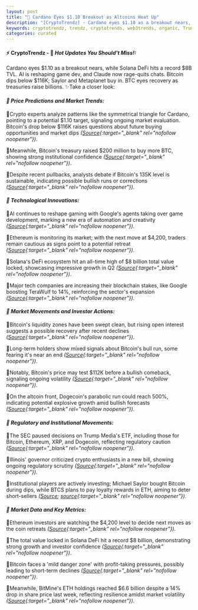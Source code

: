 ```yaml
---
layout: post
title: "🌅 Cardano Eyes $1.10 Breakout as Altcoins Heat Up"
description: "[CryptoTrendz] - Cardano eyes $1.10 as a breakout nears, while Solana DeFi hits a record $8B TVL. AI is reshaping game dev, and Claude now rage-quits chats. Bitcoin dips below $116K; Saylor and Metaplanet buy in. BTC eyes recovery as treasuries raise billions."
keywords: cryptotrendz, trendz, cryptotrends, web3trends, organic, Trump, AI, investors, BTC, Dogecoin, XRP, Bitcoin, Market, Analyst, ETH, Ethereum
categories: curated
---
```


#### ⚡ CryptoTrendz - 📌 *Hot Updates You Should't Miss!:*

Cardano eyes $1.10 as a breakout nears, while Solana DeFi hits a record $8B TVL. AI is reshaping game dev, and Claude now rage-quits chats. Bitcoin dips below $116K; Saylor and Metaplanet buy in. BTC eyes recovery as treasuries raise billions. ✨Take a closer look:


#### *🔖  Price Predictions and Market Trends:*  

🔹Crypto experts analyze patterns like the symmetrical triangle for Cardano, pointing to a potential $1.10 target, signaling ongoing market evaluation. Bitcoin's drop below $116K raises questions about future buying opportunities and market dips *([Source](https://s.avyag.com/x0x5){:target="_blank" rel="nofollow noopener"})*.  

🔹Meanwhile, Bitcoin's treasury raised $200 million to buy more BTC, showing strong institutional confidence *([Source](https://s.avyag.com/2o88){:target="_blank" rel="nofollow noopener"})*.  

🔹Despite recent pullbacks, analysts debate if Bitcoin's 135K level is sustainable, indicating possible bullish runs or corrections *([Source](https://s.avyag.com/l3gx){:target="_blank" rel="nofollow noopener"})*.  

#### *🔖  Technological Innovations:*  

🔹AI continues to reshape gaming with Google's agents taking over game development, marking a new era of automation and creativity *([Source](https://s.avyag.com/ijnd){:target="_blank" rel="nofollow noopener"})*.  

🔹Ethereum is monitoring its market; with the next move at $4,200, traders remain cautious as signs point to a potential retreat *([Source](https://s.avyag.com/au0u){:target="_blank" rel="nofollow noopener"})*.  

🔹Solana's DeFi ecosystem hit an all-time high of $8 billion total value locked, showcasing impressive growth in Q2 *([Source](https://s.avyag.com/e056){:target="_blank" rel="nofollow noopener"})*.  

🔹Major tech companies are increasing their blockchain stakes, like Google boosting TeraWulf to 14%, reinforcing the sector's expansion *([Source](https://s.avyag.com/2eyq){:target="_blank" rel="nofollow noopener"})*.  

#### *🔖  Market Movements and Investor Actions:*  

🔹Bitcoin's liquidity zones have been swept clean, but rising open interest suggests a possible recovery after recent declines *([Source](https://s.avyag.com/iypj){:target="_blank" rel="nofollow noopener"})*.  

🔹Long-term holders show mixed signals about Bitcoin's bull run, some fearing it's near an end *([Source](https://s.avyag.com/ko25){:target="_blank" rel="nofollow noopener"})*.  

🔹Notably, Bitcoin's price may test $112K before a bullish comeback, signaling ongoing volatility *([Source](https://s.avyag.com/7xbl){:target="_blank" rel="nofollow noopener"})*.  

🔹On the altcoin front, Dogecoin's parabolic run could reach 500%, indicating potential explosive growth amid bullish forecasts *([Source](https://s.avyag.com/r7yd){:target="_blank" rel="nofollow noopener"})*.  

#### *🔖  Regulatory and Institutional Movements:*  

🔹The SEC paused decisions on Trump Media's ETF, including those for Bitcoin, Ethereum, XRP, and Dogecoin, reflecting regulatory caution *([Source](https://s.avyag.com/27ix){:target="_blank" rel="nofollow noopener"})*.  

🔹Illinois' governor criticized crypto enthusiasts in a new bill, showing ongoing regulatory scrutiny *([Source](https://s.avyag.com/debx){:target="_blank" rel="nofollow noopener"})*.  

🔹Institutional players are actively investing; Michael Saylor bought Bitcoin during dips, while BTCS plans to pay loyalty rewards in ETH, aiming to deter short-sellers *([Source](https://s.avyag.com/suij); [source](https://s.avyag.com/tlmd){:target="_blank" rel="nofollow noopener"})*.  

#### *🔖  Market Data and Key Metrics:*  

🔹Ethereum investors are watching the $4,200 level to decide next moves as the coin retreats *([Source](https://s.avyag.com/au0u){:target="_blank" rel="nofollow noopener"})*.  

🔹The total value locked in Solana DeFi hit a record $8 billion, demonstrating strong growth and investor confidence *([Source](https://s.avyag.com/e056){:target="_blank" rel="nofollow noopener"})*.  

🔹Bitcoin faces a 'mild danger zone' with profit-taking pressures, possibly leading to short-term declines *([Source](https://s.avyag.com/73v0){:target="_blank" rel="nofollow noopener"})*.  

🔹Meanwhile, BitMine's ETH holdings reached $6.6 billion despite a 14% drop in share price last week, reflecting resilience amidst market volatility *([Source](https://s.avyag.com/paqb){:target="_blank" rel="nofollow noopener"})*.